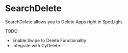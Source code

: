 # SearchDelete
SearchDelete allows you to Delete Apps right in SpotLight.

TODO:
- Enable Swipe to Delete Functionality
- Integrate with CyDelete

